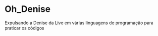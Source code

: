 # Oh_Denise
Expulsando a Denise da Live em várias linguagens de programação para praticar os códigos 

